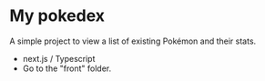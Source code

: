 # My pokedex
A simple project to view a list of existing Pokémon and their stats.
- next.js / Typescript
- Go to the "front" folder.